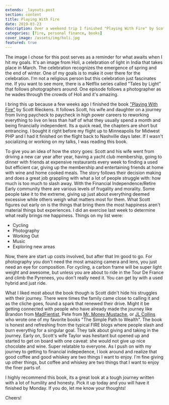 ```yaml
---
extends: _layouts.post
section: content
title: Playing With Fire
date: 2019-03-23
description: Over a weekend trip I finished "Playing With Fire" by Scott Rieckens.
categories: [fire, personal finance, books]
cover_image: /assets/img/holi.jpg
featured: true
---
```


The image I chose for this post serves as a reminder for what awaits when I hit my goals. It's an image from Holi, a celebration of light in India that takes place in March. The celebration recognizes the emergence of spring and the end of winter. One of my goals is to make it over there for the celebration. I'm not a religious person but this celebration just fascinates me. If you want to see more, there is a Netflix series called "Tales by Light" that follows photographers around. One episode follows a photographer as he wades through the crowds of Holi and it's amazing. 

I bring this up because a few weeks ago I finished the book ["Playing With Fire"](https://www.amazon.com/Playing-Financial-Independence-Retire-Early-ebook/dp/B07JVC5F7N/ref=sr_1_1?keywords=playing+with+fire&qid=1553350721&s=gateway&sr=8-1) by Scott Rieckens. It follows Scott, his wife and daughter on a journey from living paycheck to paycheck in high power careers to reworking everything to live on less than half of what they usually spend a month and being financially independent. Its a quick read, the chapters are short but entrancing. I bought it right before my flight up to Minneapolis for Midwest PHP and I had it finished on the flight back to Nashville days later. If I wasn't socializing or working on my talks, I was reading this book. 

To give you an idea of how the story goes: Scott and his wife went from driving a new car year after year, having a yacht club membership, going to dinner with friends at expensive restaurants every week to finding a used but efficient car, giving up the membership and entertaining friends at home with wine and home cooked meals. The story follows their decision making and does a great job grappling with what a lot of people struggle with: how much is too much to slash away. With the Financial Independence/Retire Early community there are various levels of frugality and morality. Some people take it to the extreme, giving up just about everything deemed excessive while others weigh what matters most for them. What Scott figures out early on is the things that bring them the most happiness aren't material things but experiences. I did an exercise last week to determine what really brings me happiness. Things on my list were:

- Cycling
- Photography
- Working Out 
- Music 
- Exploring new areas

Now, there are start up costs involved, but after that Im good to go. For photography you don't need the most amazing camera and lens, you just need an eye for composition. For cycling, a carbon frame will be super light weight and awesome, but unless you are about to ride in the Tour De France and climb the Pyrenees, you don't really need it. You can get by with a used hybrid and just ride. 

What I liked most about the book though is Scott didn't hide his struggles with their journey. There were times the family came close to calling it and as the cliche goes, found a spark that renewed their drive. Might it be getting connected with people who have already made the journey like Brandon from [MadFientist](https://www.madfientist.com/), Pete from [Mr. Money Mustache](https://mrmoneymustache.com), or [JL Collins](https://jlcollinsnh.com/about/) who wrote one of my favorite books "The Simple Path to Wealth". The book is honest and refreshing from the typical FIRE blogs where people slash and burn everythig for a singular goal. They talk about giving and taking in the journey. Early on, Scott's wife Taylor was hesitant but opened up and started to get on board with one caveat: she would not give up nice chocolate and wine. Super relatable to everyone. As I push on with my journey to getting to financial indepedence, I look around and realize that good coffee and good whiskey are two things I want to enjoy. I'm fine giving up other things, but coffee and whiskey are two things that I want to enjoy the finer parts of. 

I highly recommend this book, its a great look at a tough journey written with a lot of humility and honesty. Pick it up today and you will have it finished by Monday. If you do, let me know your thoughts!

Cheers!